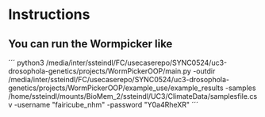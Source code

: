 

# Instructions

## You can run the Wormpicker like 

´´´ python3 /media/inter/ssteindl/FC/usecaserepo/SYNC0524/uc3-drosophola-genetics/projects/WormPickerOOP/main.py -outdir /media/inter/ssteindl/FC/usecaserepo/SYNC0524/uc3-drosophola-genetics/projects/WormPickerOOP/example_use/example_results -samples /home/ssteindl/mounts/BioMem_2/ssteindl/UC3/ClimateData/samplesfile.csv -username "fairicube_nhm" -password "Y0a4RheXR" ´´´  